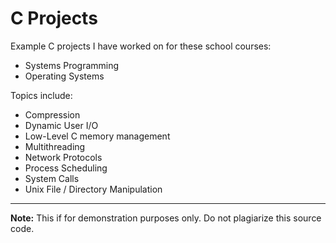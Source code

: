 # C Projects

Example C projects I have worked on for these school courses:

* Systems Programming
* Operating Systems

Topics include:

* Compression
* Dynamic User I/O
* Low-Level C memory management
* Multithreading
* Network Protocols
* Process Scheduling
* System Calls
* Unix File / Directory Manipulation

_____

**Note:** This if for demonstration purposes only. Do not plagiarize this source code.


